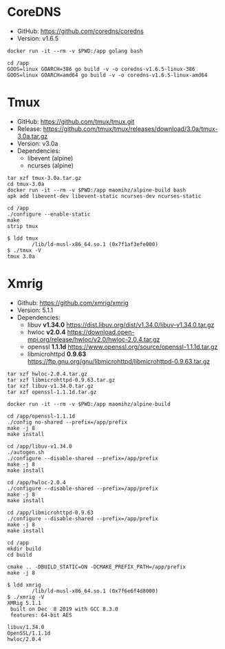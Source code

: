 # CoreDNS

* GitHub: https://github.com/coredns/coredns
* Version: v1.6.5

```
docker run -it --rm -v $PWD:/app golang bash
```

```
cd /app
GOOS=linux GOARCH=386 go build -v -o coredns-v1.6.5-linux-386
GOOS=linux GOARCH=amd64 go build -v -o coredns-v1.6.5-linux-amd64
```

# Tmux

* GitHub: https://github.com/tmux/tmux.git
* Release: https://github.com/tmux/tmux/releases/download/3.0a/tmux-3.0a.tar.gz
* Version: v3.0a
* Dependencies:
  * libevent (alpine)
  * ncurses (alpine)

```
tar xzf tmux-3.0a.tar.gz
cd tmux-3.0a
docker run -it --rm -v $PWD:/app maomihz/alpine-build bash
apk add libevent-dev libevent-static ncurses-dev ncurses-static
```

```
cd /app
./configure --enable-static
make
strip tmux
```

```
$ ldd tmux
        /lib/ld-musl-x86_64.so.1 (0x7f1af3efe000)
$ ./tmux -V
tmux 3.0a
```

# Xmrig

* Github: https://github.com/xmrig/xmrig
* Version: 5.1.1
* Dependencies:
  * libuv **v1.34.0** https://dist.libuv.org/dist/v1.34.0/libuv-v1.34.0.tar.gz
  * hwloc **v2.0.4** https://download.open-mpi.org/release/hwloc/v2.0/hwloc-2.0.4.tar.gz
  * openssl **1.1.1d** https://www.openssl.org/source/openssl-1.1.1d.tar.gz
  * libmicrohttpd **0.9.63** https://ftp.gnu.org/gnu/libmicrohttpd/libmicrohttpd-0.9.63.tar.gz

```
tar xzf hwloc-2.0.4.tar.gz
tar xzf libmicrohttpd-0.9.63.tar.gz
tar xzf libuv-v1.34.0.tar.gz
tar xzf openssl-1.1.1d.tar.gz

docker run -it --rm -v $PWD:/app maomihz/alpine-build
```

```
cd /app/openssl-1.1.1d
./config no-shared --prefix=/app/prefix
make -j 8
make install
```

```
cd /app/libuv-v1.34.0
./autogen.sh
./configure --disable-shared --prefix=/app/prefix
make -j 8
make install
```

```
cd /app/hwloc-2.0.4
./configure --disable-shared --prefix=/app/prefix
make -j 8
make install
```

```
cd /app/libmicrohttpd-0.9.63
./configure --disable-shared --prefix=/app/prefix
make -j 8
make install
```

```
cd /app
mkdir build
cd build

cmake .. -DBUILD_STATIC=ON -DCMAKE_PREFIX_PATH=/app/prefix
make -j 8
```

```
$ ldd xmrig
        /lib/ld-musl-x86_64.so.1 (0x7f6e6f4d8000)
$ ./xmrig -V
XMRig 5.1.1
 built on Dec  8 2019 with GCC 8.3.0
 features: 64-bit AES

libuv/1.34.0
OpenSSL/1.1.1d
hwloc/2.0.4
```
